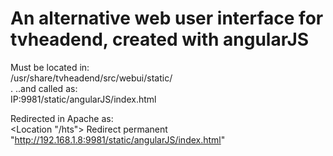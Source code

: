 # An alternative web user interface for tvheadend, created with angularJS

Must be located in:<br>
	/usr/share/tvheadend/src/webui/static/<br>
.
..and called as:<br>
	IP:9981/static/angularJS/index.html<br>

Redirected in Apache as: <br>
        <Location "/hts"> 
                Redirect permanent "http://192.168.1.8:9981/static/angularJS/index.html"
        </Location>
